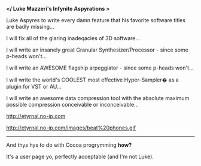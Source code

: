 **</ Luke Mazzeri's Infynite Aspyrations  \>**

Luke Aspyres to write every damn feature that his favorite software titles are badly missing...

I will fix all of the glaring inadeqacies of 3D software...

I will write an insanely great Granular Synthesizer/Processor - since some p-heads won't...

I will write an AWESOME flagship arpeggiator - since some p-heads won't...

I will write the world's COOLEST most effective Hyper-Sampler� as a plugin for VST or AU...

I will write an awesome data compression tool with the absolute maximum possible compression conceivable or inconceivable...


http://etyrnal.no-ip.com

http://etyrnal.no-ip.com/images/beat%20phones.gif

----

And thys hys to do with Cocoa progrymming **how?**

It's a user page yo, perfectly acceptable (and I'm not Luke).